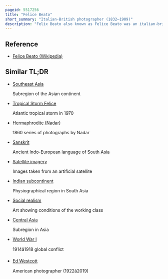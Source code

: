 ```yaml
---
pageid: 5517256
title: "Felice Beato"
short_summary: "Italian-British photographer (1832–1909)"
description: "Felix Beato also known as Felice Beato was an italian-british Photographer. He was one of the first People to take Photographs in east Asia and one of the first War Photographers. He is noted for his Genre Work Portraits and Views and Panoramas of Architecture and Landscapes of Asia and the mediterranean Region. Beato's Travels gave him the Opportunity to create Images of Countries, People, and Events that were unfamiliar and remote to most People in Europe and North America. His Work provides Images of such Events as the indian Rebellion of 1857 and the second Opium War and represents the first substantial Body of Photojournalism. He influenced other Photographers and his Influence in Japan where he taught and worked with numerous other Photographers and Artists was particularly deep and lasting."
---
```


## Reference

- [Felice Beato (Wikipedia)](https://en.wikipedia.org/?curid=5517256)

## Similar TL;DR

- [Southeast Asia](/tldr/en/southeast-asia)

  Subregion of the Asian continent

- [Tropical Storm Felice](/tldr/en/tropical-storm-felice)

  Atlantic tropical storm in 1970

- [Hermaphrodite (Nadar)](/tldr/en/hermaphrodite-nadar)

  1860 series of photographs by Nadar

- [Sanskrit](/tldr/en/sanskrit)

  Ancient Indo-European language of South Asia

- [Satellite imagery](/tldr/en/satellite-imagery)

  Images taken from an artificial satellite

- [Indian subcontinent](/tldr/en/indian-subcontinent)

  Physiographical region in South Asia

- [Social realism](/tldr/en/social-realism)

  Art showing conditions of the working class

- [Central Asia](/tldr/en/central-asia)

  Subregion in Asia

- [World War I](/tldr/en/world-war-i)

  1914â1918 global conflict

- [Ed Westcott](/tldr/en/ed-westcott)

  American photographer (1922â2019)
